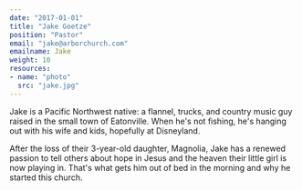 ```yaml
---
date: "2017-01-01"
title: "Jake Goetze"
position: "Pastor"
email: "jake@arborchurch.com"
emailname: Jake
weight: 10
resources:
- name: "photo"
  src: "jake.jpg"
---
```

Jake is a Pacific Northwest native: a flannel, trucks, and country music guy raised in the small town of Eatonville. When he's not fishing, he's hanging out with his wife and kids, hopefully at Disneyland.

After the loss of their 3-year-old daughter, Magnolia, Jake has a renewed passion to tell others about hope in Jesus and the heaven their little girl is now playing in. That's what gets him out of bed in the morning and why he started this church.

